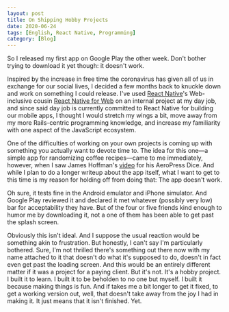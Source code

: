```yaml
---
layout: post
title: On Shipping Hobby Projects
date: 2020-06-24
tags: [English, React Native, Programming]
category: [Blog]
---
```


So I released my first app on Google Play the other week. Don't bother trying to download it yet though: it doesn't work.<!-- more -->

Inspired by the increase in free time the coronavirus has given all of us in exchange for our social lives, I decided a few months back to knuckle down and work on something I could release. I've used [React Native](https://reactnative.dev/)'s Web-inclusive cousin [React Native for Web](https://github.com/necolas/react-native-web) on an internal project at my day job, and since said day job is currently committed to React Native for building our mobile apps, I thought I would stretch my wings a bit, move away from my more Rails-centric programming knowledge, and increase my familiarity with one aspect of the JavaScript ecosystem.

One of the difficulties of working on your own projects is coming up with something you actually want to devote time to. The idea for this one—a simple app for randomizing coffee recipes—came to me immediately, however, when I saw James Hoffman's [video](https://www.youtube.com/watch?v=SHdXC_88_2g) for his AeroPress Dice. And while I plan to do a longer writeup about the app itself, what I want to get to this time is my reason for holding off from doing that: The app doesn't work.

Oh sure, it tests fine in the Android emulator and iPhone simulator. And Google Play reviewed it and declared it met whatever (possibly very low) bar for acceptability they have. But of the four or five friends kind enough to humor me by downloading it, not a one of them has been able to get past the splash screen.

Obviously this isn't ideal. And I suppose the usual reaction would be something akin to frustration. But honestly, I can't say I'm particularly bothered. Sure, I'm not thrilled there's something out there now with my name attached to it that doesn't do what it's supposed to do, doesn't in fact even get past the loading screen. And this would be an entirely different matter if it was a project for a paying client. But it's not. It's a hobby project. I built it to learn. I built it to be beholden to no one but myself. I built it because making things is fun. And if takes me a bit longer to get it fixed, to get a working version out, well, that doesn't take away from the joy I had in making it. It just means that it isn't finished. Yet.





